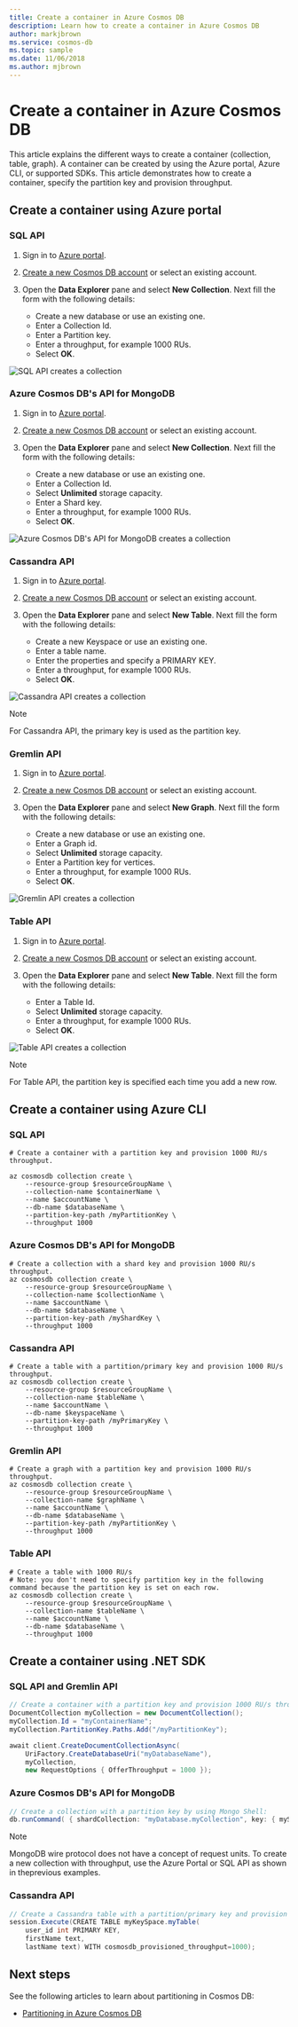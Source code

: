 ```yaml
---
title: Create a container in Azure Cosmos DB
description: Learn how to create a container in Azure Cosmos DB
author: markjbrown
ms.service: cosmos-db
ms.topic: sample
ms.date: 11/06/2018
ms.author: mjbrown
---
```


# Create a container in Azure Cosmos DB

This article explains the different ways to create a container (collection, table, graph). A container can be created by using the Azure portal, Azure CLI, or supported SDKs. This article demonstrates how to create a container, specify the partition key and provision throughput.

## Create a container using Azure portal

### <a id="portal-sql"></a>SQL API

1. Sign in to [Azure portal](https://portal.azure.com/).

1. [Create a new Cosmos DB account](create-sql-api-dotnet.md#create-a-database-account) or select an existing account.

1. Open the **Data Explorer** pane and select **New Collection**. Next fill the form with the following details:

   * Create a new database or use an existing one.
   * Enter a Collection Id.
   * Enter a Partition key.
   * Enter a throughput, for example 1000 RUs.
   * Select **OK**.

![SQL API creates a collection](./media/how-to-create-container/partitioned-collection-create-sql.png)

### <a id="portal-mongodb"></a>Azure Cosmos DB's API for MongoDB

1. Sign in to [Azure portal](https://portal.azure.com/).

1. [Create a new Cosmos DB account](create-mongodb-dotnet.md#create-a-database-account) or select an existing account.

1. Open the **Data Explorer** pane and select **New Collection**. Next fill the form with the following details:

   * Create a new database or use an existing one.
   * Enter a Collection Id.
   * Select **Unlimited** storage capacity.
   * Enter a Shard key.
   * Enter a throughput, for example 1000 RUs.
   * Select **OK**.

![Azure Cosmos DB's API for MongoDB creates a collection](./media/how-to-create-container/partitioned-collection-create-mongodb.png)

### <a id="portal-cassandra"></a>Cassandra API

1. Sign in to [Azure portal](https://portal.azure.com/).

1. [Create a new Cosmos DB account](create-cassandra-dotnet.md#create-a-database-account) or select an existing account.

1. Open the **Data Explorer** pane and select **New Table**. Next fill the form with the following details:

   * Create a new Keyspace or use an existing one.
   * Enter a table name.
   * Enter the properties and specify a PRIMARY KEY.
   * Enter a throughput, for example 1000 RUs.
   * Select **OK**.

![Cassandra API creates a collection](./media/how-to-create-container/partitioned-collection-create-cassandra.png)

> [!NOTE]
> For Cassandra API, the primary key is used as the partition key.

### <a id="portal-gremlin"></a>Gremlin API

1. Sign in to [Azure portal](https://portal.azure.com/).

1. [Create a new Cosmos DB account](create-graph-dotnet.md#create-a-database-account) or select an existing account.

1. Open the **Data Explorer** pane and select **New Graph**. Next fill the form with the following details:

   * Create a new database or use an existing one.
   * Enter a Graph id.
   * Select **Unlimited** storage capacity.
   * Enter a Partition key for vertices.
   * Enter a throughput, for example 1000 RUs.
   * Select **OK**.

![Gremlin API creates a collection](./media/how-to-create-container/partitioned-collection-create-gremlin.png)

### <a id="portal-table"></a>Table API

1. Sign in to [Azure portal](https://portal.azure.com/).

1. [Create a new Cosmos DB account](create-table-dotnet.md#create-a-database-account) or select an existing account.

1. Open the **Data Explorer** pane and select **New Table**. Next fill the form with the following details:

   * Enter a Table Id.
   * Select **Unlimited** storage capacity.
   * Enter a throughput, for example 1000 RUs.
   * Select **OK**.

![Table API creates a collection](./media/how-to-create-container/partitioned-collection-create-table.png)

> [!Note]
> For Table API, the partition key is specified each time you add a new row.

## Create a container using Azure CLI

### <a id="cli-sql"></a>SQL API

```azurecli-interactive
# Create a container with a partition key and provision 1000 RU/s throughput.

az cosmosdb collection create \
    --resource-group $resourceGroupName \
    --collection-name $containerName \
    --name $accountName \
    --db-name $databaseName \
    --partition-key-path /myPartitionKey \
    --throughput 1000
```

### <a id="cli-mongodb"></a>Azure Cosmos DB's API for MongoDB

```azurecli-interactive
# Create a collection with a shard key and provision 1000 RU/s throughput.
az cosmosdb collection create \
    --resource-group $resourceGroupName \
    --collection-name $collectionName \
    --name $accountName \
    --db-name $databaseName \
    --partition-key-path /myShardKey \
    --throughput 1000
```

### <a id="cli-cassandra"></a>Cassandra API

```azurecli-interactive
# Create a table with a partition/primary key and provision 1000 RU/s throughput.
az cosmosdb collection create \
    --resource-group $resourceGroupName \
    --collection-name $tableName \
    --name $accountName \
    --db-name $keyspaceName \
    --partition-key-path /myPrimaryKey \
    --throughput 1000
```

### <a id="cli-gremlin"></a>Gremlin API

```azurecli-interactive
# Create a graph with a partition key and provision 1000 RU/s throughput.
az cosmosdb collection create \
    --resource-group $resourceGroupName \
    --collection-name $graphName \
    --name $accountName \
    --db-name $databaseName \
    --partition-key-path /myPartitionKey \
    --throughput 1000
```

### <a id="cli-table"></a>Table API

```azurecli-interactive
# Create a table with 1000 RU/s
# Note: you don't need to specify partition key in the following command because the partition key is set on each row.
az cosmosdb collection create \
    --resource-group $resourceGroupName \
    --collection-name $tableName \
    --name $accountName \
    --db-name $databaseName \
    --throughput 1000
```

## Create a container using .NET SDK

### <a id="dotnet-sql-graph"></a>SQL API and Gremlin API

```csharp
// Create a container with a partition key and provision 1000 RU/s throughput.
DocumentCollection myCollection = new DocumentCollection();
myCollection.Id = "myContainerName";
myCollection.PartitionKey.Paths.Add("/myPartitionKey");

await client.CreateDocumentCollectionAsync(
    UriFactory.CreateDatabaseUri("myDatabaseName"),
    myCollection,
    new RequestOptions { OfferThroughput = 1000 });
```

### <a id="dotnet-mongodb"></a>Azure Cosmos DB's API for MongoDB

```csharp
// Create a collection with a partition key by using Mongo Shell:
db.runCommand( { shardCollection: "myDatabase.myCollection", key: { myShardKey: "hashed" } } )
```

> [!Note]
MongoDB wire protocol does not have a concept of request units. To create a new collection with throughput, use the Azure Portal or SQL API as shown in theprevious examples.

### <a id="dotnet-cassandra"></a>Cassandra API

```csharp
// Create a Cassandra table with a partition/primary key and provision 1000 RU/s throughput.
session.Execute(CREATE TABLE myKeySpace.myTable(
    user_id int PRIMARY KEY,
    firstName text,
    lastName text) WITH cosmosdb_provisioned_throughput=1000);
```

## Next steps

See the following articles to learn about partitioning in Cosmos DB:

- [Partitioning in Azure Cosmos DB](partitioning-overview.md)
